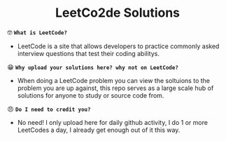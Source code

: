 <h1 align="center">LeetCo2de Solutions</h1>
  
🤓 **`What is LeetCode?`**    
  - LeetCode is a site that allows developers to practice commonly asked interview questions that test their coding abilitys.  

😁 **`Why upload your solutions here? why not on LeetCode?`**  
- When doing a LeetCode problem you can view the soltuions to the problem you are up against, this repo serves as a large scale hub of solutions for anyone to study or source code from.    

😠 **`Do I need to credit you?`**  
- No need! I only upload here for daily github activity, I do 1 or more LeetCodes a day, I already get enough out of it this way.  
